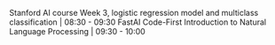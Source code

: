 Stanford AI course Week 3, logistic regression model and multiclass classification | 08:30 - 09:30
FastAI Code-First Introduction to Natural Language Processing | 09:30 - 10:00